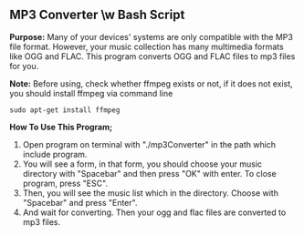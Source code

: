 

## MP3 Converter \w Bash Script

**Purpose:** Many of your devices' systems are only compatible with the MP3 file format. However, your music collection has many multimedia formats like OGG and FLAC. This program converts OGG and FLAC files to mp3 files for you.

**Note:** Before using, check whether ffmpeg exists or not, if it does not exist, you should install ffmpeg via command line 

    sudo apt-get install ffmpeg

**How To Use This Program;**

1) Open program on terminal with "./mp3Converter" in the path which include program. 
2) You will see a form, in that form, you should choose your music directory with "Spacebar" and then press "OK" with enter. To close program, press "ESC". 
3) Then, you will see the music list which in the directory. Choose with "Spacebar" and press "Enter". 
4) And wait for converting. Then your ogg and flac files are converted to mp3 files.
